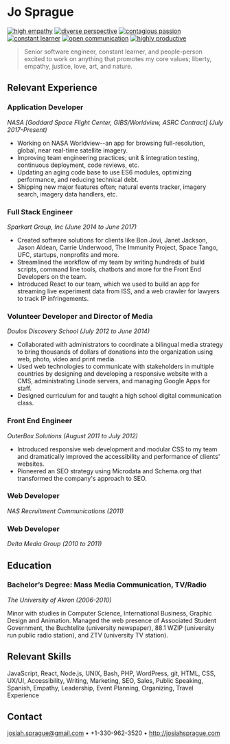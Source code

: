 # Jo Sprague

[![high empathy](https://img.shields.io/badge/empathy-high-brightgreen.svg?style=flat-square)](empathy.md)
[![diverse perspective](https://img.shields.io/badge/perspective-diverse-brightgreen.svg?style=flat-square)](perspective.md)
[![contagious passion](https://img.shields.io/badge/passion-contagious-brightgreen.svg?style=flat-square)](passion.md)
[![constant learner](https://img.shields.io/badge/learning-constantly-brightgreen.svg?style=flat-square)](learning.md)
[![open communication](https://img.shields.io/badge/communication-open-brightgreen.svg?style=flat-square)](communication.md)
[![highly productive](https://img.shields.io/badge/productivity-high-brightgreen.svg?style=flat-square)](productivity.md)

> Senior software engineer, constant learner, and people-person excited to work on anything that promotes my core values; liberty, empathy, justice, love, art, and nature.

## Relevant Experience

### Application Developer
_NASA [Goddard Space Flight Center, GIBS/Worldview, ASRC Contract] (July 2017-Present)_

- Working on NASA Worldview--an app for browsing full-resolution, global, near real-time satellite imagery.
- Improving team engineering practices; unit & integration  testing, continuous deployment, code reviews, etc.
- Updating an aging code base to use ES6 modules, optimizing performance, and reducing technical debt.
- Shipping new major features often; natural events tracker, imagery search, imagery data handlers, etc.
 
 ### Full Stack Engineer
 _Sparkart Group, Inc (June 2014 to June 2017)_

- Created software solutions for clients like Bon Jovi, Janet Jackson, Jason Aldean, Carrie Underwood, The Immunity Project, Space Tango, UFC, startups, nonprofits and more.
- Streamlined the workflow of my team by writing hundreds of build scripts, command line tools, chatbots and more for the Front End Developers on the team.
- Introduced React to our team, which we used to build an app for streaming live experiment data from ISS, and a web crawler for lawyers to track IP infringements.
  
### Volunteer Developer and Director of Media
_Doulos Discovery School (July 2012 to June 2014)_

- Collaborated with administrators to coordinate a bilingual media strategy to bring thousands of dollars of donations into the organization using web, photo, video and print media.
- Used web technologies to communicate with stakeholders in multiple countries by designing and developing a responsive website with a CMS, administrating Linode servers, and managing Google Apps for staff.
- Designed curriculum for and taught a high school digital communication class.
  
### Front End Engineer
_OuterBox Solutions (August 2011 to July 2012)_

- Introduced responsive web development and modular CSS to my team and dramatically improved the accessibility and performance of clients' websites.
- Pioneered an SEO strategy using Microdata and Schema.org that transformed the company's approach to SEO.
  
### Web Developer
_NAS Recruitment Communications (2011)_

### Web Developer
_Delta Media Group (2010 to 2011)_

## Education

### Bachelor’s Degree: Mass Media Communication, TV/Radio
_The University of Akron (2006-2010)_

Minor with studies in Computer Science, International Business, Graphic Design and Animation. Managed the web presence of Associated Student Government, the Buchtelite (university newspaper), 88.1 WZIP (university run public radio station), and ZTV (university TV station).

## Relevant Skills

JavaScript, React, Node.js, UNIX, Bash, PHP, WordPress, git, HTML, CSS, UX/UI, Accessibility, Writing, Marketing, SEO, Sales, Public Speaking, Spanish, Empathy, Leadership, Event Planning, Organizing, Travel Experience

## Contact

<josiah.sprague@gmail.com> • +1-330-962-3520 • <http://josiahsprague.com>
